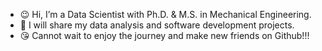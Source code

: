 - 😉 Hi, I’m a Data Scientist with Ph.D. & M.S. in Mechanical Engineering.
- 🥳 I will share my data analysis and software development projects.
- 😘 Cannot wait to enjoy the journey and make new friends on Github!!!

<!---
zousuoyu/zousuoyu is a ✨ special ✨ repository because its `README.md` (this file) appears on your GitHub profile.
You can click the Preview link to take a look at your changes.
--->
